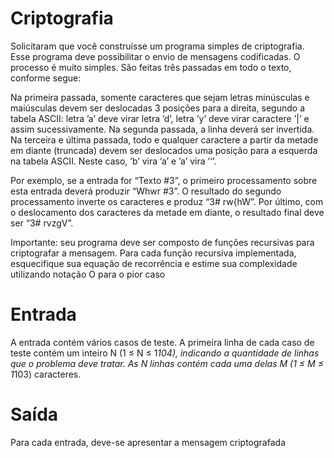 # Criptografia
Solicitaram que você construísse um programa simples de criptografia. Esse programa deve possibilitar o envio
de mensagens codificadas. O processo é muito simples. São feitas três passadas em todo o texto, conforme segue:

Na primeira passada, somente caracteres que sejam letras minúsculas e maiúsculas devem ser deslocadas 3
posições para a direita, segundo a tabela ASCII: letra ’a’ deve virar letra ’d’, letra ’y’ deve virar caractere ’|’ e
assim sucessivamente. Na segunda passada, a linha deverá ser invertida. Na terceira e última passada, todo e
qualquer caractere a partir da metade em diante (truncada) devem ser deslocados uma posição para a esquerda
na tabela ASCII. Neste caso, ’b’ vira ’a’ e ’a’ vira ’‘’.

Por exemplo, se a entrada for “Texto #3”, o primeiro processamento sobre esta entrada deverá produzir “Whwr #3”.
O resultado do segundo processamento inverte os caracteres e produz “3# rw{hW”. Por último, com o deslocamento
dos caracteres da metade em diante, o resultado final deve ser “3# rvzgV”.

Importante: seu programa deve ser composto de funções recursivas para criptografar a mensagem. Para cada
função recursiva implementada, esquecifique sua equação de recorrência e estime sua complexidade utilizando
notação O para o pior caso

# Entrada
A entrada contém vários casos de teste. A primeira linha de cada caso de teste contém um inteiro N (1 ≤ N ≤
1*104), indicando a quantidade de linhas que o problema deve tratar. As N linhas contém cada uma delas M (1 ≤ M
≤ 1*103) caracteres.

# Saída
Para cada entrada, deve-se apresentar a mensagem criptografada

